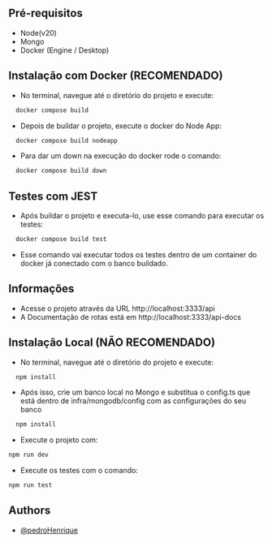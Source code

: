 
## Pré-requisitos
- Node(v20)
- Mongo
- Docker (Engine / Desktop)

## Instalação com Docker (RECOMENDADO)

- No terminal, navegue até o diretório do projeto e execute: 
```bash
  docker compose build
```

- Depois de buildar o projeto, execute o docker do Node App:

```bash
  docker compose build nodeapp
  ```

- Para dar um down na execução do docker rode o comando:

```bash
  docker compose build down
  ```

## Testes com JEST
- Após buildar o projeto e executa-lo, use esse comando para executar os testes:

```bash
  docker compose build test
  ```
  - Esse comando vai executar todos os testes dentro de um container do docker já conectado com o banco buildado.

  ## Informações

  - Acesse o projeto através da URL http://localhost:3333/api
- A Documentação de rotas está em http://localhost:3333/api-docs


## Instalação Local (NÃO RECOMENDADO)
- No terminal, navegue até o diretório do projeto e execute: 
```bash
  npm install
```

- Após isso, crie um banco local no Mongo e substitua o config.ts que está dentro de infra/mongodb/config com as configurações do seu banco
```bash
  npm install
```

- Execute o projeto com: 
```bash
npm run dev
```

- Execute os testes com o comando:
```bash
npm run test
```

## Authors

- [@pedroHenrique](https://github.com/dedecamp06)




